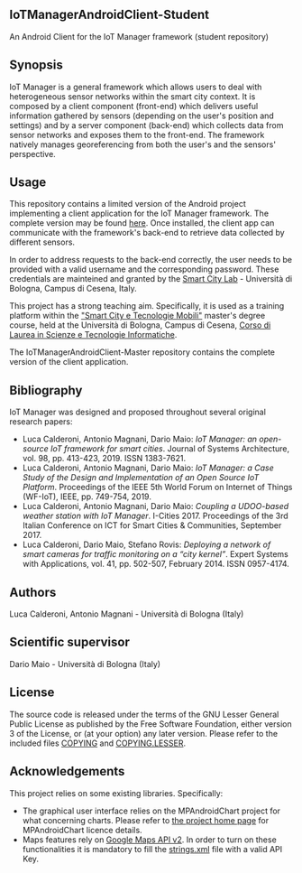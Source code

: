 ## IoTManagerAndroidClient-Student ##
An Android Client for the IoT Manager framework (student repository)

## Synopsis ##
IoT Manager is a general framework which allows users to deal with heterogeneous sensor networks within the smart city context.
It is composed by a client component (front-end) which delivers useful information gathered by sensors (depending on the user's position and settings) and by a server component (back-end) which collects data from sensor networks and exposes them to the front-end.
The framework natively manages georeferencing from both the user's and the sensors' perspective.

## Usage ##
This repository contains a limited version of the Android project implementing a client application for the IoT Manager framework. The complete version may be found [here](https://github.com/smartcitylabunibo/IoTManagerAndroidClient-Master).
Once installed, the client app can communicate with the framework's back-end to retrieve data collected by different sensors.

In order to address requests to the back-end correctly, the user needs to be provided with a valid username and the corresponding password.
These credentials are mainteined and granted by the [Smart City Lab](http://smartcity.csr.unibo.it) - Università di Bologna, Campus di Cesena, Italy.

This project has a strong teaching aim. Specifically, it is used as a training platform within the ["Smart City e Tecnologie Mobili"](http://smartcity.csr.unibo.it/smart-city-e-tecnologie-mobili/) master's degree course, held at the Università di Bologna, Campus di Cesena, [Corso di Laurea in Scienze e Tecnologie Informatiche](http://corsi.unibo.it/scienzetecnologieinformatiche/Pagine/default.aspx).

The IoTManagerAndroidClient-Master repository contains the complete version of the client application.

## Bibliography ##
IoT Manager was designed and proposed throughout several original research papers:
- Luca Calderoni, Antonio Magnani, Dario Maio: *IoT Manager: an open-source IoT framework for smart cities*. Journal of Systems Architecture, vol. 98, pp. 413-423, 2019. ISSN 1383-7621.
- Luca Calderoni, Antonio Magnani, Dario Maio: *IoT Manager: a Case Study of the Design and Implementation of an Open Source IoT Platform*. Proceedings of the IEEE 5th World Forum on Internet of Things (WF-IoT), IEEE, pp. 749-754, 2019.
- Luca Calderoni, Antonio Magnani, Dario Maio: *Coupling a UDOO-based weather station with IoT Manager*. I-Cities 2017. Proceedings of the 3rd Italian Conference on ICT for Smart Cities & Communities, September 2017.
- Luca Calderoni, Dario Maio, Stefano Rovis: *Deploying a network of smart cameras for traffic monitoring on a “city kernel”*. Expert Systems with Applications, vol. 41, pp. 502-507, February 2014. ISSN 0957-4174.

## Authors ##
Luca Calderoni, Antonio Magnani - Università di Bologna (Italy)

## Scientific supervisor ##
Dario Maio - Università di Bologna (Italy)

## License ##
The source code is released under the terms of the GNU Lesser General Public License as published by the Free Software Foundation, either version 3 of the License, or (at your option) any later version. Please refer to the included files [COPYING](COPYING) and [COPYING.LESSER](COPYING.LESSER).

## Acknowledgements ##
This project relies on some existing libraries. Specifically:
- The graphical user interface relies on the MPAndroidChart project for what concerning charts. Please refer to [the project home page](https://github.com/PhilJay/MPAndroidChart) for MPAndroidChart licence details.
- Maps features rely on [Google Maps API v2](https://developers.google.com/maps/documentation/android-api/). In order to turn on these functionalities it is mandatory to fill the [strings.xml](/IoTManagerClientStudentMain/src/main/res/values/strings.xml) file with a valid API Key.
